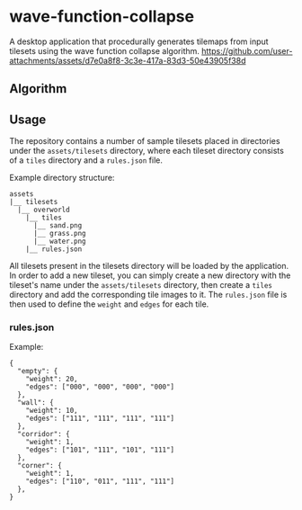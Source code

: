 # wave-function-collapse
A desktop application that procedurally generates tilemaps from input tilesets using the wave function collapse algorithm.
https://github.com/user-attachments/assets/d7e0a8f8-3c3e-417a-83d3-50e43905f38d

## Algorithm

## Usage
The repository contains a number of sample tilesets placed in directories under the `assets/tilesets` directory, where each tileset directory consists of a `tiles` directory and a `rules.json` file.  

Example directory structure:
```
assets
|__ tilesets
  |__ overworld
    |__ tiles
      |__ sand.png
      |__ grass.png
      |__ water.png
    |__ rules.json
```
All tilesets present in the tilesets directory will be loaded by the application. In order to add a new tileset, you can simply create a new directory with the tileset's name under the `assets/tilesets` directory, then create a `tiles` directory and add the corresponding tile images to it. The `rules.json` file is then used to define the `weight` and `edges` for each tile.

### rules.json
Example:
```
{
  "empty": {
    "weight": 20,
    "edges": ["000", "000", "000", "000"]
  },
  "wall": {
    "weight": 10,
    "edges": ["111", "111", "111", "111"]
  },
  "corridor": {
    "weight": 1,
    "edges": ["101", "111", "101", "111"]
  },
  "corner": {
    "weight": 1,
    "edges": ["110", "011", "111", "111"]
  },
}
```
